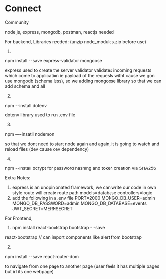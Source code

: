 # Connect
Community

node js, express, mongodb, postman, reactjs needed

For backend, Libraries needed:
(unzip node_modules.zip before use)

1.
npm install --save express-validator mongoose 

express used to create the server
validator validates incoming requests which come to application ie payload of the requests witht 
cause we gon use mongodb (schema less), so we adding mongoose library so that we can add schema and all

2.
npm --install dotenv

dotenv library used to run .env file

3.
npm —-insatll nodemon

so that we dont need to start node again and again, it is going to watch and reload files
(dev cause dev dependency)

4.
npm --install bcrypt
for password hashing and token creation via SHA256

Extra Notes:
1. express is an unopinionated framework, we can write our code in own style
route will create route path
models=database
controllers=logic
2. add the following in a .env file
PORT=2000
MONGO_DB_USER=admin
MONGO_DB_PASSWORD=admin
MONGO_DB_DATABASE=events
JWT_SECRET=MERNSECRET

For Frontend,

1. npm install react-bootstrap bootstrap - -save

react-bootstrap // can import components like alert from 
bootstrap 

2.
npm install --save react-router-dom

to navigate from one page to another page (user feels it has multiple pages but irl its one webpage)
